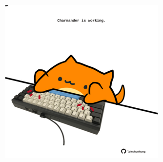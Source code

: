 <!-- built at 27/06/2023, 18:00:47 UTC -->
<p align="center">
  <img width="500" height="500" src="./ReadmeImage.svg">
</p>
